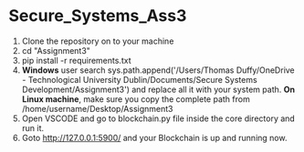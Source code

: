 # Secure_Systems_Ass3
1. Clone the repository on to your machine
2. cd "Assignment3" 
3. pip install -r requirements.txt
4. **Windows** user search sys.path.append('/Users/Thomas Duffy/OneDrive - Technological University Dublin/Documents/Secure Systems Development/Assignment3') and replace all it with your system path. 
   **On Linux machine**, make sure you copy the complete path from /home/username/Desktop/Assignment3
5. Open VSCODE and go to blockchain.py file inside the core directory and run it. 
6. Goto http://127.0.0.1:5900/ and your Blockchain is up and running now.
